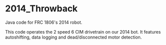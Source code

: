 # 2014_Throwback
Java code for FRC 1806's 2014 robot.

This code operates the 2 speed 6 CIM drivetrain on our 2014 bot. It features autoshifting, data logging and dead/disconnected motor detection.

